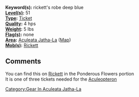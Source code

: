 **Keyword(s):** rickett's robe deep blue  
**[Level(s)](Object_Level.md "wikilink"):** 51  
**[Type](:Category:_Object_Types.md "wikilink"):**
[Ticket](:Category:_Tickets.md "wikilink")  
**[Quality](Object_Quality.md "wikilink"):** 4 hps  
**[Weight](Object_Weight.md "wikilink"):** 5 lbs  
**[Flag(s)](:Category:_Object_Flags.md "wikilink"):** none  
**[Area](:Category:_Areas.md "wikilink"):** [Aculeata
Jatha-La](:Category:Gear_In_Aculeata_Jatha-La.md "wikilink")
([Map](Aculeata_Jatha-La_Map.md "wikilink"))  
**[Mob(s)](:Category:_Mobs.md "wikilink"):**
[Rickett](rickett.md "wikilink")  

## Comments

You can find this on [Rickett](rickett.md "wikilink") in the Ponderous
Flowers portion  
It is one of three tickets needed for the
[Aculeopteron](Aculeopteron.md "wikilink")

[Category:Gear In Aculeata
Jatha-La](Category:Gear_In_Aculeata_Jatha-La "wikilink")
